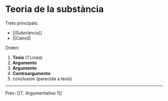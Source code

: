 # Teoria de la substància
Trets principals:
- [[Substància]]
- [[Canvi]]

Orden:

1.  **Tesis** (1 Linea)
2.  **Argumento**
3.  **Argumento**
4.  **Contraargumento**
5.  conclusion (parecida a tesis)

___
Prev: [[T. Argumentativo 1]]